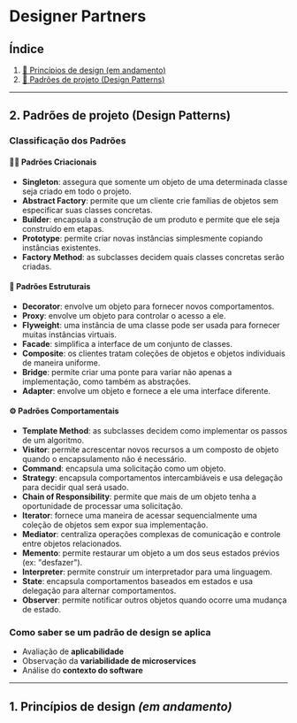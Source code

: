# Designer Partners

## Índice

1. [🔹 Princípios de design (em andamento)](#1-princípios-de-design)
2. [🔹 Padrões de projeto (Design Patterns)](#2-padrões-de-projeto-design-patterns)

---

## 2. Padrões de projeto (Design Patterns)

### Classificação dos Padrões

#### 👷‍♂️ Padrões Criacionais

- **Singleton**: assegura que somente um objeto de uma determinada classe seja criado em todo o projeto.
- **Abstract Factory**: permite que um cliente crie famílias de objetos sem especificar suas classes concretas.
- **Builder**: encapsula a construção de um produto e permite que ele seja construído em etapas.
- **Prototype**: permite criar novas instâncias simplesmente copiando instâncias existentes.
- **Factory Method**: as subclasses decidem quais classes concretas serão criadas.

#### 🧩 Padrões Estruturais

- **Decorator**: envolve um objeto para fornecer novos comportamentos.
- **Proxy**: envolve um objeto para controlar o acesso a ele.
- **Flyweight**: uma instância de uma classe pode ser usada para fornecer muitas instâncias virtuais.
- **Facade**: simplifica a interface de um conjunto de classes.
- **Composite**: os clientes tratam coleções de objetos e objetos individuais de maneira uniforme.
- **Bridge**: permite criar uma ponte para variar não apenas a implementação, como também as abstrações.
- **Adapter**: envolve um objeto e fornece a ele uma interface diferente.

#### ⚙️ Padrões Comportamentais

- **Template Method**: as subclasses decidem como implementar os passos de um algoritmo.
- **Visitor**: permite acrescentar novos recursos a um composto de objeto quando o encapsulamento não é necessário.
- **Command**: encapsula uma solicitação como um objeto.
- **Strategy**: encapsula comportamentos intercambiáveis e usa delegação para decidir qual será usado.
- **Chain of Responsibility**: permite que mais de um objeto tenha a oportunidade de processar uma solicitação.
- **Iterator**: fornece uma maneira de acessar sequencialmente uma coleção de objetos sem expor sua implementação.
- **Mediator**: centraliza operações complexas de comunicação e controle entre objetos relacionados.
- **Memento**: permite restaurar um objeto a um dos seus estados prévios (ex: "desfazer").
- **Interpreter**: permite construir um interpretador para uma linguagem.
- **State**: encapsula comportamentos baseados em estados e usa delegação para alternar comportamentos.
- **Observer**: permite notificar outros objetos quando ocorre uma mudança de estado.

### Como saber se um padrão de design se aplica

- Avaliação de **aplicabilidade**  
- Observação da **variabilidade de microservices**  
- Análise do **contexto do software**

---

## 1. Princípios de design _(em andamento)_
